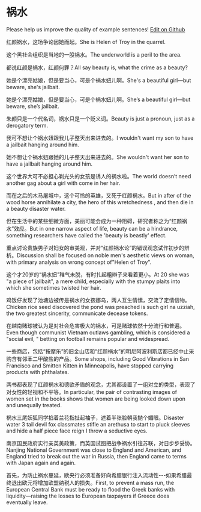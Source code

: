 # 祸水

Please help us improve the quality of example sentences! [Edit on Github](https://github.com/jiyushe/jiyu-example-sentence-source/blob/main/chinese/huoshui_1.md)

<p><span class="chinese">红颜祸水，这场争论因她而起。</span><span class="english">She is Helen of Troy in the quarrel.</span></p>

<p><span class="chinese">这个黑社会组织是当地的一股祸水。</span><span class="english">The underworld is a peril to the area.</span></p>

<p><span class="chinese">都说红颜是祸水，红颜何罪？</span><span class="english">All say beauty is, what the crime as a beauty?</span></p>

<p><span class="chinese">她是个漂亮姑娘，但是要当心，可是个祸水妞儿啊。</span><span class="english">She's a beautiful girl—but beware, she's jailbait.</span></p>

<p><span class="chinese">她是个漂亮姑娘，但是要当心，可是个祸水妞儿啊。</span><span class="english">She’s a beautiful girl—but beware, she’s jailbait.</span></p>

<p><span class="chinese">朱颜只是一个代名词，祸水只是一个贬义词。</span><span class="english">Beauty is just a pronoun, just as a derogatory term.</span></p>

<p><span class="chinese">我可不想让个祸水妞跟我儿子整天出来进去的。</span><span class="english">I wouldn't want my son to have a jailbait hanging around him.</span></p>

<p><span class="chinese">她不想让个祸水妞跟她的儿子整天出来进去的。</span><span class="english">She wouldn't want her son to have a jailbait hanging around him.</span></p>

<p><span class="chinese">这个世界大可不必担心剃光头的女孩是诱人的祸水啦。</span><span class="english">The world doesn’t need another gag about a girl with come in her hair.</span></p>

<p><span class="chinese">而在之后的木马屠城中，这个可怜的英雄，又死于红颜祸水。</span><span class="english">But in after of the wood horse annihilate a city, the hero of this wretchedness , and then die in a beauty disaster water.</span></p>

<p><span class="chinese">但在生活中的某些细微方面，美丽可能会成为一种阻碍，研究者称之为“红颜祸水”效应。</span><span class="english">But in one narrow aspect of life, beauty can be a hindrance, something researchers have called the 'beauty is beastly' effect.</span></p>

<p><span class="chinese">重点讨论贵族男子对妇女的审美观，并对“红颜祸水论”的错误观念试作初步的辨析。</span><span class="english">Discussion shall be focused on noble men's aesthetic views on woman, with primary analysis on wrong concept of"Helen of Troy".</span></p>

<p><span class="chinese">这个才20岁的“祸水妞”稚气未脱，有时扎起粗辫子来看着更小。</span><span class="english">At 20 she was "a piece of jailbait", a mere child, especially with the stumpy plaits into which she sometimes twisted her hair.</span></p>

<p><span class="chinese">鸡饭仔发现了池塘边被传是祸水的女孩娜乌，两人互生情愫，交流了定情信物。</span><span class="english">Chicken rice seed discovered the pond was preached is such girl na uzziah, the two greatest sincerity, communicate decease tokens.</span></p>

<p><span class="chinese">在越南赌球被认为是对社会危害极大的祸水，可是赌球依然十分流行和普遍。</span><span class="english">Even though communist Vietnam outlaws gambling, which is considered a "social evil, " betting on football remains popular and widespread.</span></p>

<p><span class="chinese">一些商店，包括“按摩乐”的旧金山店和“红颜祸水”的明尼阿波利斯店都已经中止采购含有邻苯二甲酸盐的产品。</span><span class="english">Some shops, including Good Vibrations in San Francisco and Smitten Kitten in Minneapolis, have stopped carrying products with phthalates.</span></p>

<p><span class="chinese">两书都表现了红颜祸水和德欲矛盾的观念，尤其都设置了一组对立的类型，表现了对女性的轻视和不平等。</span><span class="english">In particular, the pair of contrasting images of women set in the books shows that women are being looked down upon and unequally treated.</span></p>

<p><span class="chinese">祸水三尾妖狐同学掐着兰花指扯起袖子，遮着半张脸朝我抛个媚眼。</span><span class="english">Disaster water 3 tail devil fox classmates stifle an arethusa to start to pluck sleeves and hide a half piece face reign I throw a seductive eyes.</span></p>

<p><span class="chinese">南京国民政府实行亲英美政策，而英国试图把战争祸水引往苏联，对日步步妥协。</span><span class="english">Nanjing National Government was close to England and American, and England tried to break out the war in Russia, then England came to terms with Japan again and again.</span></p>

<p><span class="chinese">首先，为防止祸水蔓延，欧央行必须准备好向希腊银行注入流动性---如果希腊最终退出欧元将增加欧盟纳税人的损失。</span><span class="english">First, to prevent a mass run, the European Central Bank must be ready to flood the Greek banks with liquidity—raising the losses to European taxpayers if Greece does eventually leave.</span></p>

